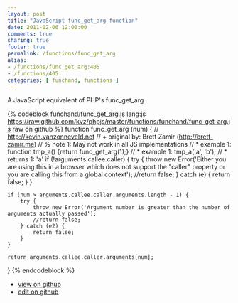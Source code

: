 ```yaml
---
layout: post
title: "JavaScript func_get_arg function"
date: 2011-02-06 12:00:00
comments: true
sharing: true
footer: true
permalink: /functions/func_get_arg
alias:
- /functions/func_get_arg:405
- /functions/405
categories: [ funchand, functions ]
---
```

A JavaScript equivalent of PHP's func_get_arg
<!-- more -->
{% codeblock funchand/func_get_arg.js lang:js https://raw.github.com/kvz/phpjs/master/functions/funchand/func_get_arg.js raw on github %}
function func_get_arg (num) {
    // http://kevin.vanzonneveld.net
    // +   original by: Brett Zamir (http://brett-zamir.me)
    // %        note 1: May not work in all JS implementations
    // *     example 1: function tmp_a() {return func_get_arg(1);}
    // *     example 1: tmp_a('a', 'b');
    // *     returns 1: 'a'
    if (!arguments.callee.caller) {
        try {
            throw new Error('Either you are using this in a browser which does not support the "caller" property or you are calling this from a global context');
            //return false;
        } catch (e) {
            return false;
        }
    }

    if (num > arguments.callee.caller.arguments.length - 1) {
        try {
            throw new Error('Argument number is greater than the number of arguments actually passed');
            //return false;
        } catch (e2) {
            return false;
        }
    }

    return arguments.callee.caller.arguments[num];
}
{% endcodeblock %}
<ul>
 <li><a href="https://github.com/kvz/phpjs/blob/master/functions/funchand/func_get_arg.js">view on github</a></li>
 <li><a href="https://github.com/kvz/phpjs/edit/master/functions/funchand/func_get_arg.js">edit on github</a></li>
</ul>
